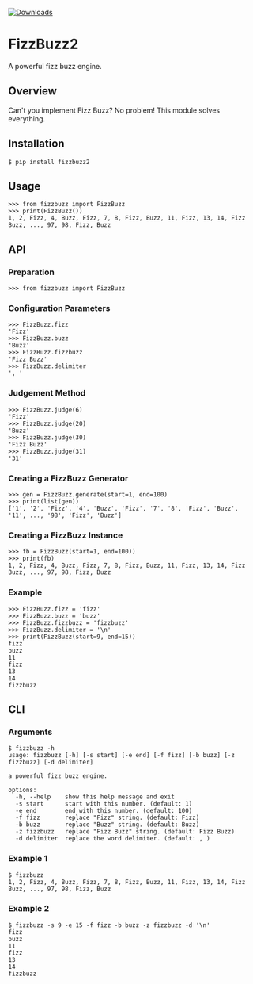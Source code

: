 [![Downloads](https://static.pepy.tech/personalized-badge/fizzbuzz2?period=total&units=none&left_color=grey&right_color=blue&left_text=Downloads)](https://pepy.tech/project/fizzbuzz2)

# FizzBuzz2
A powerful fizz buzz engine.

## Overview
Can't you implement Fizz Buzz? No problem! This module solves everything.

## Installation
```
$ pip install fizzbuzz2
```

## Usage
```
>>> from fizzbuzz import FizzBuzz
>>> print(FizzBuzz())
1, 2, Fizz, 4, Buzz, Fizz, 7, 8, Fizz, Buzz, 11, Fizz, 13, 14, Fizz Buzz, ..., 97, 98, Fizz, Buzz
```

## API
### Preparation
```
>>> from fizzbuzz import FizzBuzz
```
### Configuration Parameters
```
>>> FizzBuzz.fizz
'Fizz'
>>> FizzBuzz.buzz
'Buzz'
>>> FizzBuzz.fizzbuzz
'Fizz Buzz'
>>> FizzBuzz.delimiter
', '
```
### Judgement Method
```
>>> FizzBuzz.judge(6)
'Fizz'
>>> FizzBuzz.judge(20)
'Buzz'
>>> FizzBuzz.judge(30)
'Fizz Buzz'
>>> FizzBuzz.judge(31)
'31'
```
### Creating a FizzBuzz Generator
```
>>> gen = FizzBuzz.generate(start=1, end=100)
>>> print(list(gen))
['1', '2', 'Fizz', '4', 'Buzz', 'Fizz', '7', '8', 'Fizz', 'Buzz', '11', ..., '98', 'Fizz', 'Buzz']
```
### Creating a FizzBuzz Instance
```
>>> fb = FizzBuzz(start=1, end=100))
>>> print(fb)
1, 2, Fizz, 4, Buzz, Fizz, 7, 8, Fizz, Buzz, 11, Fizz, 13, 14, Fizz Buzz, ..., 97, 98, Fizz, Buzz
```
### Example
```
>>> FizzBuzz.fizz = 'fizz'
>>> FizzBuzz.buzz = 'buzz'
>>> FizzBuzz.fizzbuzz = 'fizzbuzz'
>>> FizzBuzz.delimiter = '\n'
>>> print(FizzBuzz(start=9, end=15))
fizz
buzz
11
fizz
13
14
fizzbuzz
```

## CLI
### Arguments
```
$ fizzbuzz -h
usage: fizzbuzz [-h] [-s start] [-e end] [-f fizz] [-b buzz] [-z fizzbuzz] [-d delimiter]

a powerful fizz buzz engine.

options:
  -h, --help    show this help message and exit
  -s start      start with this number. (default: 1)
  -e end        end with this number. (default: 100)
  -f fizz       replace "Fizz" string. (default: Fizz)
  -b buzz       replace "Buzz" string. (default: Buzz)
  -z fizzbuzz   replace "Fizz Buzz" string. (default: Fizz Buzz)
  -d delimiter  replace the word delimiter. (default: , )
```
### Example 1
```
$ fizzbuzz
1, 2, Fizz, 4, Buzz, Fizz, 7, 8, Fizz, Buzz, 11, Fizz, 13, 14, Fizz Buzz, ..., 97, 98, Fizz, Buzz
```
### Example 2
```
$ fizzbuzz -s 9 -e 15 -f fizz -b buzz -z fizzbuzz -d '\n'
fizz
buzz
11
fizz
13
14
fizzbuzz
```
